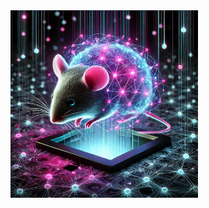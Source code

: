 <img src="https://github.com/mariakesa/MouseHash/blob/main/mousehash.webp" alt="alt text" width="300" />
